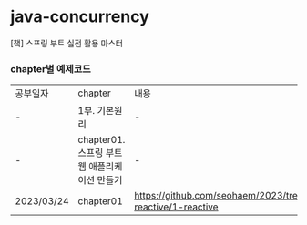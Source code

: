 # java-concurrency
[책] 스프링 부트 실전 활용 마스터

### chapter별 예제코드 
| | | |
|-|-|-|
|공부일자|chapter|내용|
|-|1부. 기본원리|-|
|-|chapter01. 스프링 부트 웹 애플리케이션 만들기|-|
|2023/03/24|chapter01|https://github.com/seohaem/2023/tree/main/springboot-reactive/1-reactive|
